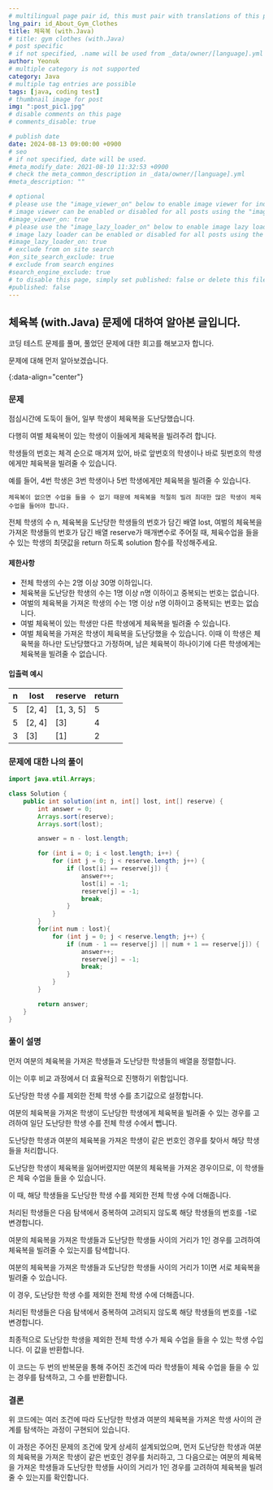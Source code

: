 ```yaml
---
# multilingual page pair id, this must pair with translations of this page. (This name must be unique)
lng_pair: id_About_Gym_Clothes
title: 체육복 (with.Java)
# title: gym clothes (with.Java)
# post specific
# if not specified, .name will be used from _data/owner/[language].yml
author: Yeonuk
# multiple category is not supported
category: Java
# multiple tag entries are possible
tags: [java, coding test]
# thumbnail image for post
img: ":post_pic1.jpg"
# disable comments on this page
# comments_disable: true

# publish date
date: 2024-08-13 09:00:00 +0900
# seo
# if not specified, date will be used.
#meta_modify_date: 2021-08-10 11:32:53 +0900
# check the meta_common_description in _data/owner/[language].yml
#meta_description: ""

# optional
# please use the "image_viewer_on" below to enable image viewer for individual pages or posts (_posts/ or [language]/_posts folders).
# image viewer can be enabled or disabled for all posts using the "image_viewer_posts: true" setting in _data/conf/main.yml.
#image_viewer_on: true
# please use the "image_lazy_loader_on" below to enable image lazy loader for individual pages or posts (_posts/ or [language]/_posts folders).
# image lazy loader can be enabled or disabled for all posts using the "image_lazy_loader_posts: true" setting in _data/conf/main.yml.
#image_lazy_loader_on: true
# exclude from on site search
#on_site_search_exclude: true
# exclude from search engines
#search_engine_exclude: true
# to disable this page, simply set published: false or delete this file
#published: false
---
```


<!-- outline-start -->

## 체육복 (with.Java) 문제에 대하여 알아본 글입니다.

코딩 테스트 문제를 풀며, 풀었던 문제에 대한 회고를 해보고자 합니다.

문제에 대해 먼저 알아보겠습니다.

{:data-align="center"}

<!-- outline-end -->

### 문제

점심시간에 도둑이 들어, 일부 학생이 체육복을 도난당했습니다.

다행히 여벌 체육복이 있는 학생이 이들에게 체육복을 빌려주려 합니다.

학생들의 번호는 체격 순으로 매겨져 있어, 바로 앞번호의 학생이나 바로 뒷번호의 학생에게만 체육복을 빌려줄 수 있습니다.

예를 들어, 4번 학생은 3번 학생이나 5번 학생에게만 체육복을 빌려줄 수 있습니다.

    체육복이 없으면 수업을 들을 수 없기 때문에 체육복을 적절히 빌려 최대한 많은 학생이 체육수업을 들어야 합니다.

전체 학생의 수 n, 체육복을 도난당한 학생들의 번호가 담긴 배열 lost, 여벌의 체육복을 가져온 학생들의 번호가 담긴 배열 reserve가 매개변수로 주어질 때, 체육수업을 들을 수 있는 학생의 최댓값을 return 하도록 solution 함수를 작성해주세요.

#### 제한사항

- 전체 학생의 수는 2명 이상 30명 이하입니다.
- 체육복을 도난당한 학생의 수는 1명 이상 n명 이하이고 중복되는 번호는 없습니다.
- 여벌의 체육복을 가져온 학생의 수는 1명 이상 n명 이하이고 중복되는 번호는 없습니다.
- 여벌 체육복이 있는 학생만 다른 학생에게 체육복을 빌려줄 수 있습니다.
- 여벌 체육복을 가져온 학생이 체육복을 도난당했을 수 있습니다. 이때 이 학생은 체육복을 하나만 도난당했다고 가정하며, 남은 체육복이 하나이기에 다른 학생에게는 체육복을 빌려줄 수 없습니다.

#### 입출력 예시

| n   | lost   | reserve   | return |
| --- | ------ | --------- | ------ |
| 5   | [2, 4] | [1, 3, 5] | 5      |
| 5   | [2, 4] | [3]       | 4      |
| 3   | [3]    | [1]       | 2      |

### 문제에 대한 나의 풀이

```java
import java.util.Arrays;

class Solution {
    public int solution(int n, int[] lost, int[] reserve) {
        int answer = 0;
        Arrays.sort(reserve);
        Arrays.sort(lost);

        answer = n - lost.length;

        for (int i = 0; i < lost.length; i++) {
			for (int j = 0; j < reserve.length; j++) {
				if (lost[i] == reserve[j]) {
					answer++;
					lost[i] = -1;
					reserve[j] = -1;
                    break;
				}
			}
		}
        for(int num : lost){
            for (int j = 0; j < reserve.length; j++) {
				if (num - 1 == reserve[j] || num + 1 == reserve[j]) {
					answer++;
					reserve[j] = -1;
					break;
				}
			}
        }

        return answer;
    }
}
```

### 풀이 설명

먼저 여분의 체육복을 가져온 학생들과 도난당한 학생들의 배열을 정렬합니다.

이는 이후 비교 과정에서 더 효율적으로 진행하기 위함입니다.

도난당한 학생 수를 제외한 전체 학생 수를 초기값으로 설정합니다.

여분의 체육복을 가져온 학생이 도난당한 학생에게 체육복을 빌려줄 수 있는 경우를 고려하여 일단 도난당한 학생 수를 전체 학생 수에서 뺍니다.

도난당한 학생과 여분의 체육복을 가져온 학생이 같은 번호인 경우를 찾아서 해당 학생들을 처리합니다.

도난당한 학생이 체육복을 잃어버렸지만 여분의 체육복을 가져온 경우이므로, 이 학생들은 체육 수업을 들을 수 있습니다.

이 때, 해당 학생들을 도난당한 학생 수를 제외한 전체 학생 수에 더해줍니다.

처리된 학생들은 다음 탐색에서 중복하여 고려되지 않도록 해당 학생들의 번호를 -1로 변경합니다.

여분의 체육복을 가져온 학생들과 도난당한 학생들 사이의 거리가 1인 경우를 고려하여 체육복을 빌려줄 수 있는지를 탐색합니다.

여분의 체육복을 가져온 학생들과 도난당한 학생들 사이의 거리가 1이면 서로 체육복을 빌려줄 수 있습니다.

이 경우, 도난당한 학생 수를 제외한 전체 학생 수에 더해줍니다.

처리된 학생들은 다음 탐색에서 중복하여 고려되지 않도록 해당 학생들의 번호를 -1로 변경합니다.

최종적으로 도난당한 학생을 제외한 전체 학생 수가 체육 수업을 들을 수 있는 학생 수입니다. 이 값을 반환합니다.

이 코드는 두 번의 반복문을 통해 주어진 조건에 따라 학생들이 체육 수업을 들을 수 있는 경우를 탐색하고, 그 수를 반환합니다.

### 결론

위 코드에는 여러 조건에 따라 도난당한 학생과 여분의 체육복을 가져온 학생 사이의 관계를 탐색하는 과정이 구현되어 있습니다.

이 과정은 주어진 문제의 조건에 맞게 상세히 설계되었으며, 먼저 도난당한 학생과 여분의 체육복을 가져온 학생이 같은 번호인 경우를 처리하고, 그 다음으로는 여분의 체육복을 가져온 학생들과 도난당한 학생들 사이의 거리가 1인 경우를 고려하여 체육복을 빌려줄 수 있는지를 확인합니다.
